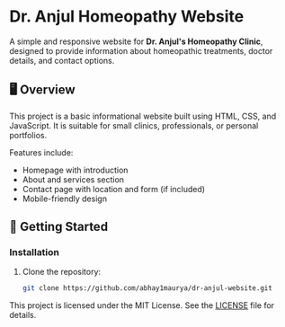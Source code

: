 # Dr. Anjul Homeopathy Website

A simple and responsive website for **Dr. Anjul's Homeopathy Clinic**, designed to provide information about homeopathic treatments, doctor details, and contact options.

## 🖥️ Overview

This project is a basic informational website built using HTML, CSS, and JavaScript. It is suitable for small clinics, professionals, or personal portfolios.

Features include:

- Homepage with introduction
- About and services section
- Contact page with location and form (if included)
- Mobile-friendly design

## 🚀 Getting Started

### Installation

1. Clone the repository:

   ```bash
   git clone https://github.com/abhay1maurya/dr-anjul-website.git

This project is licensed under the MIT License. See the [LICENSE](LICENSE) file for details.
